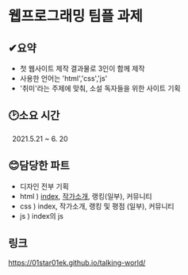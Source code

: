 # 웹프로그래밍 팀플 과제    
  
  
  ## ✔요약 
  - 첫 웹사이트 제작 결과물로 3인이 함께 제작
  - 사용한 언어는 'html','css','js'
  - '취미'라는 주제에 맞춰, 소설 독자들을 위한 사이트 기획   

  
  
  ## 🕑소요 시간
  &nbsp; 2021.5.21 ~ 6. 20    
    
    
  
  ## 😊담당한 파트
  - 디자인 전부 기획
  - html ) [index](https://github.com/01star01ek/talking-world/blob/main/index.html), [작가소개](https://github.com/01star01ek/talking-world/blob/main/author.html), 랭킹(일부), 커뮤니티
  - css ) index, 작가소개, 랭킹 및 평점 (일부), 커뮤니티
  - js ) index의 js 
  
  ## 링크
  https://01star01ek.github.io/talking-world/
